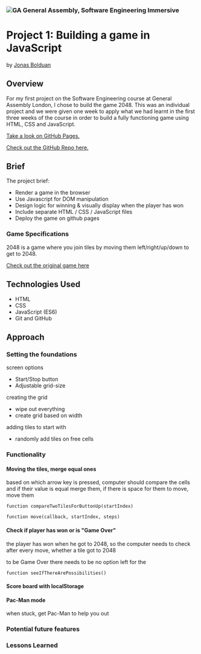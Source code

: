 ### ![GA](https://cloud.githubusercontent.com/assets/40461/8183776/469f976e-1432-11e5-8199-6ac91363302b.png) General Assembly, Software Engineering Immersive
# Project 1: Building a game in JavaScript

by [Jonas Bolduan](https://github.com/jonasbee)

## Overview

For my first project on the Software Engineering course at General Assembly London, I chose to build the game 2048. This was an individual project and we were given one week to apply what we had learnt in the first three weeks of the course in order to build a fully functioning game using HTML, CSS and JavaScript. 

[Take a look on GitHub Pages.](https://jonasbee.github.io/project-1/)

[Check out the GitHub Repo here.](https://github.com/jonasbee/project-1)

## Brief

The project brief:

- Render a game in the browser
- Use Javascript for DOM manipulation
- Design logic for winning & visually display when the player has won
- Include separate HTML / CSS / JavaScript files
- Deploy the game on github pages

### Game Specifications

2048 is a game where you join tiles by moving them left/right/up/down to get to 2048.

[Check out the original game here](https://play2048.co)

## Technologies Used

- HTML
- CSS
- JavaScript (ES6)
- Git and GitHub

## Approach

### Setting the foundations

screen options
- Start/Stop button
- Adjustable grid-size

creating the grid
- wipe out everything
- create grid based on width

adding tiles to start with
- randomly add tiles on free cells

### Functionality

#### Moving the tiles, merge equal ones

based on which arrow key is pressed, computer should compare the cells and if their value is equal merge them, if there is space for them to move, move them

```
function compareTwoTilesForButtonUp(startIndex)

function move(callback, startIndex, steps)

```

#### Check if player has won or is "Game Over"

the player has won when he got to 2048, so the computer needs to check after every move, whether a tile got to 2048

to be Game Over there needs to be no option left for the 

````
function seeIfThereArePossibilities()

````


#### Score board with localStorage

#### Pac-Man mode

when stuck, get Pac-Man to help you out

### Potential future features

### Lessons Learned